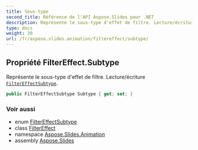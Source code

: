 ```yaml
---
title: Sous-type
second_title: Référence de l'API Aspose.Slides pour .NET
description: Représente le sous-type d'effet de filtre. Lecture/écriture FilterEffectSubtype aspose.slides.animation/filtereffectsubtype.
type: docs
weight: 30
url: /fr/aspose.slides.animation/filtereffect/subtype/
---
```


## Propriété FilterEffect.Subtype

Représente le sous-type d'effet de filtre. Lecture/écriture [`FilterEffectSubtype`](../../filtereffectsubtype).

```csharp
public FilterEffectSubtype Subtype { get; set; }
```

### Voir aussi

* enum [FilterEffectSubtype](../../filtereffectsubtype)
* class [FilterEffect](../../filtereffect)
* namespace [Aspose.Slides.Animation](../../filtereffect)
* assembly [Aspose.Slides](../../../)

<!-- NE PAS MODIFIER : généré par xmldocmd pour Aspose.Slides.dll -->